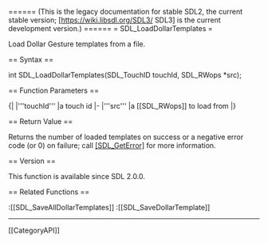 ====== (This is the legacy documentation for stable SDL2, the current stable version; [https://wiki.libsdl.org/SDL3/ SDL3] is the current development version.) ======
= SDL_LoadDollarTemplates =

Load Dollar Gesture templates from a file.

== Syntax ==

<syntaxhighlight lang='c'>
int SDL_LoadDollarTemplates(SDL_TouchID touchId, SDL_RWops *src);
</syntaxhighlight>

== Function Parameters ==

{|
|'''touchId'''
|a touch id
|-
|'''src'''
|a [[SDL_RWops]] to load from
|}

== Return Value ==

Returns the number of loaded templates on success or a negative error code
(or 0) on failure; call [[SDL_GetError]]() for more information.

== Version ==

This function is available since SDL 2.0.0.

== Related Functions ==

:[[SDL_SaveAllDollarTemplates]]
:[[SDL_SaveDollarTemplate]]

----
[[CategoryAPI]]


